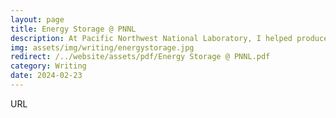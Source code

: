 ```yaml
---
layout: page
title: Energy Storage @ PNNL
description: At Pacific Northwest National Laboratory, I helped produce the monthly Energy Storage @ PNNL newsletter. 
img: assets/img/writing/energystorage.jpg
redirect: /../website/assets/pdf/Energy Storage @ PNNL.pdf
category: Writing
date: 2024-02-23
---
```


URL
